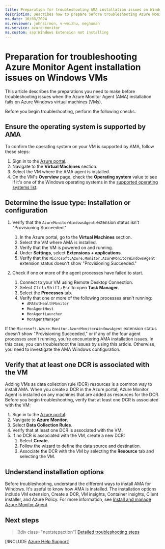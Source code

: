 ```yaml
---
title: Preparation for troubleshooting AMA installation issues on Windows VMs
description: Describes how to prepare before troubleshooting Azure Monitor Agent installation issues on Windows virtual machines.
ms.date: 10/08/2024
ms.reviewer: johnsirmon, v-weizhu, neghuman
ms.service: azure-monitor
ms.custom: sap:Windows Extension not installing
---
```

# Preparation for troubleshooting Azure Monitor Agent installation issues on Windows VMs

This article describes the preparations you need to make before troubleshooting issues when the Azure Monitor Agent (AMA) installation fails on Azure Windows virtual machines (VMs).


Before you begin troubleshooting, perform the following checks.


## <a id="operating-system-supported"></a>Ensure the operating system is supported by AMA

To confirm the operating system on your VM is supported by AMA, follow these steps:

1. Sign in to the [Azure portal](https://portal.azure.com).
2. Navigate to the **Virtual Machines** section.
3. Select the VM where the AMA agent is installed.
4. On the VM's **Overview** page, check the **Operating system** value to see if it's one of the Windows operating systems in the [supported operating systems list](/azure/azure-monitor/agents/azure-monitor-agent-supported-operating-systems#windows-operating-systems).

## <a id="determine-issue-type"></a>Determine the issue type: Installation or configuration

1. Verify that the `AzureMonitorWindowsAgent` extension status isn't "Provisioning Succeeded."

    1. In the Azure portal, go to the **Virtual Machines** section.
    2. Select the VM where AMA is installed.
    3. Verify that the VM is powered on and running.
    4. Under **Settings**, select **Extensions + applications**.
    5. Verify that the `Microsoft.Azure.Monitor.AzureMonitorWindowsAgent` extension status doesn't show "Provisioning Succeeded."

2. Check if one or more of the agent processes have failed to start.

    1. Connect to your VM using Remote Desktop Connection.
    2. Select <kbd>Ctrl</kbd>+<kbd>Shift</kbd>+<kbd>Esc</kbd> to open **Task Manager**.
    3. Select the **Processes** tab.
    4. Verify that one or more of the following processes aren't running:
       - `AMAExtHealthMonitor`
       - `MonAgentHost`
       - `MonAgentLauncher`
       - `MonAgentManager`

If the `Microsoft.Azure.Monitor.AzureMonitorWindowsAgent` extension status doesn't show "Provisioning Succeeded," or if any of the four agent processes aren't running, you're encountering AMA installation issues. In this case, you can troubleshoot the issues by using this article. Otherwise, you need to investigate the AMA Windows configuration.

## <a id="verify-dcr"></a>Verify that at least one DCR is associated with the VM

Adding VMs as data collection rule (DCR) resources is a common way to install AMA. When you create a DCR in the Azure portal, Azure Monitor Agent is installed on any machines that are added as resources for the DCR. Before you begin troubleshooting, verify that at least one DCR is associated with the VM:

1. Sign in to the [Azure portal](https://portal.azure.com).
2. Navigate to **Azure Monitor**.
3. Select **Data Collection Rules**.
4. Verify that at least one DCR is associated with the VM.
5. If no DCR is associated with the VM, create a new DCR:
   1. Select **Create**.
   2. Follow the wizard to define the data source and destination.
   3. Associate the DCR with the VM by selecting the **Resource** tab and selecting the VM.

## <a id="installation-options"></a>Understand installation options

Before troubleshooting, understand the different ways to install AMA for Windows. It's useful to know how AMA is installed. The installation options include VM extension, Create a DCR, VM insights, Container insights, Client installer, and Azure Policy. For more information, see [Install and manage Azure Monitor Agent](/azure/azure-monitor/agents/azure-monitor-agent-manage#installation-options).

## Next steps

> [!div class="nextstepaction"]
> [Detailed troubleshooting steps](ama-windows-installation-issues-detailed-troubleshooting-steps.md)

[!INCLUDE [Azure Help Support](../../../includes/azure-help-support.md)]
